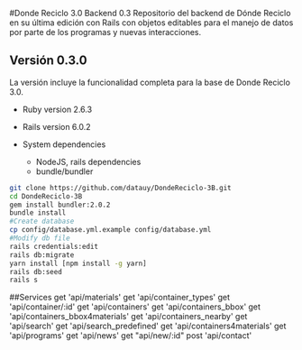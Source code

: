 #Donde Reciclo 3.0 Backend 0.3
Repositorio del backend de Dónde Reciclo en su última edición con Rails con objetos editables para el manejo de datos por parte de los programas y nuevas interacciones.
## Versión 0.3.0
La versión incluye la funcionalidad completa para la base de Donde Reciclo 3.0.

* Ruby version 2.6.3  

* Rails version 6.0.2

* System dependencies
  - NodeJS, rails dependencies  
  - bundle/bundler

```bash
git clone https://github.com/datauy/DondeReciclo-3B.git
cd DondeReciclo-3B
gem install bundler:2.0.2
bundle install
#Create database
cp config/database.yml.example config/database.yml
#Modify db file
rails credentials:edit
rails db:migrate
yarn install [npm install -g yarn]
rails db:seed
rails s
```

##Services
get 'api/materials'
get 'api/container_types'
get 'api/container/:id'
get 'api/containers'
get 'api/containers_bbox'
get 'api/containers_bbox4materials'
get 'api/containers_nearby'
get 'api/search'
get 'api/search_predefined'
get 'api/containers4materials'
get 'api/programs'
get 'api/news'
get "api/new/:id"
post 'api/contact'

